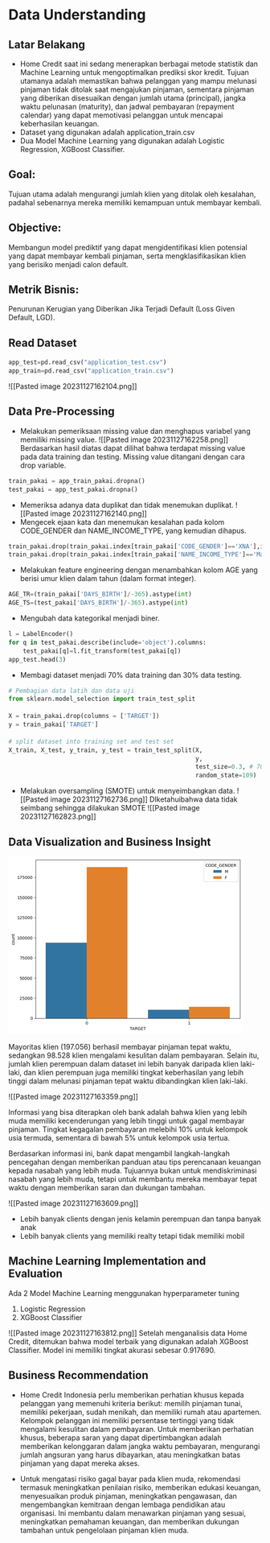 
# Data Understanding
## Latar Belakang

- Home Credit saat ini sedang menerapkan berbagai metode statistik dan Machine Learning untuk mengoptimalkan prediksi skor kredit. Tujuan utamanya adalah memastikan bahwa pelanggan yang mampu melunasi pinjaman tidak ditolak saat mengajukan pinjaman, sementara pinjaman yang diberikan disesuaikan dengan jumlah utama (principal), jangka waktu pelunasan (maturity), dan jadwal pembayaran (repayment calendar) yang dapat memotivasi pelanggan untuk mencapai keberhasilan keuangan.
- Dataset yang digunakan adalah application_train.csv 
- Dua Model Machine Learning yang digunakan adalah Logistic Regression, XGBoost Classifier.
## Goal:
Tujuan utama adalah mengurangi jumlah klien yang ditolak oleh kesalahan, padahal sebenarnya mereka memiliki kemampuan untuk membayar kembali.
## Objective:
Membangun model prediktif yang dapat mengidentifikasi klien potensial yang dapat membayar kembali pinjaman, serta mengklasifikasikan klien yang berisiko menjadi calon default.
## Metrik Bisnis:
Penurunan Kerugian yang Diberikan Jika Terjadi Default (Loss Given Default, LGD).

## Read Dataset
`````Python
app_test=pd.read_csv("application_test.csv")
app_train=pd.read_csv("application_train.csv")
`````

![[Pasted image 20231127162104.png]]
## Data Pre-Processing

- Melakukan pemeriksaan missing value dan menghapus variabel yang memiliki missing value.
![[Pasted image 20231127162258.png]]
Berdasarkan hasil diatas dapat dilihat bahwa terdapat missing value pada data training dan testing. Missing value ditangani dengan cara drop variable.
```Python
train_pakai = app_train_pakai.dropna()
test_pakai = app_test_pakai.dropna()
```
- Memeriksa adanya data duplikat dan tidak menemukan duplikat.
![[Pasted image 20231127162140.png]]
- Mengecek ejaan kata dan menemukan kesalahan pada kolom CODE_GENDER dan NAME_INCOME_TYPE, yang kemudian dihapus.
```Python
train_pakai.drop(train_pakai.index[train_pakai['CODE_GENDER']=='XNA'],inplace=True)
train_pakai.drop(train_pakai.index[train_pakai['NAME_INCOME_TYPE']=='Maternity leave'],inplace=True)
```
- Melakukan feature engineering dengan menambahkan kolom AGE yang berisi umur klien dalam tahun (dalam format integer).
```Python
AGE_TR=(train_pakai['DAYS_BIRTH']/-365).astype(int)
AGE_TS=(test_pakai['DAYS_BIRTH']/-365).astype(int)
```
- Mengubah data kategorikal menjadi biner.
```Python
l = LabelEncoder()
for q in test_pakai.describe(include='object').columns:
    test_pakai[q]=l.fit_transform(test_pakai[q])
app_test.head(3)
```
- Membagi dataset menjadi 70% data training dan 30% data testing.
```Python
# Pembagian data latih dan data uji
from sklearn.model_selection import train_test_split

X = train_pakai.drop(columns = ['TARGET'])
y = train_pakai['TARGET']

# split dataset into training set and test set
X_train, X_test, y_train, y_test = train_test_split(X,
                                                    y,
                                                    test_size=0.3, # 70% training and 30% test
                                                    random_state=109)
```
- Melakukan oversampling (SMOTE) untuk menyeimbangkan data.
![[Pasted image 20231127162736.png]]
DIketahuibahwa data tidak seimbang sehingga dilakukan SMOTE
![[Pasted image 20231127162823.png]]

## Data Visualization and Business Insight

![Gambar1](https://github.com/ThesionMS/Home-Credit-Indonesia-Data-Science-Virtual-Intership/blob/main/gambar/Picture1.png)

Mayoritas klien (197.056) berhasil membayar pinjaman tepat waktu, sedangkan 98.528 klien mengalami kesulitan dalam pembayaran. Selain itu, jumlah klien perempuan dalam dataset ini lebih banyak daripada klien laki-laki, dan klien perempuan juga memiliki tingkat keberhasilan yang lebih tinggi dalam melunasi pinjaman tepat waktu dibandingkan klien laki-laki.

![[Pasted image 20231127163359.png]]

Informasi yang bisa diterapkan oleh bank adalah bahwa klien yang lebih muda memiliki kecenderungan yang lebih tinggi untuk gagal membayar pinjaman. Tingkat kegagalan pembayaran melebihi 10% untuk kelompok usia termuda, sementara di bawah 5% untuk kelompok usia tertua.

Berdasarkan informasi ini, bank dapat mengambil langkah-langkah pencegahan dengan memberikan panduan atau tips perencanaan keuangan kepada nasabah yang lebih muda. Tujuannya bukan untuk mendiskriminasi nasabah yang lebih muda, tetapi untuk membantu mereka membayar tepat waktu dengan memberikan saran dan dukungan tambahan.

![[Pasted image 20231127163609.png]]

- Lebih banyak clients dengan jenis kelamin perempuan dan tanpa banyak anak
- Lebih banyak clients yang memiliki realty tetapi tidak memiliki mobil
## Machine Learning Implementation and Evaluation

Ada 2 Model Machine Learning menggunakan hyperparameter tuning
1. Logistic Regression
2. XGBoost Classifier 

![[Pasted image 20231127163812.png]]
Setelah menganalisis data Home Credit, ditemukan bahwa model terbaik yang digunakan adalah XGBoost Classifier. Model ini memiliki tingkat akurasi sebesar 0.917690.
## Business Recommendation
- Home Credit Indonesia perlu memberikan perhatian khusus kepada pelanggan yang memenuhi kriteria berikut: memilih pinjaman tunai, memiliki pekerjaan, sudah menikah, dan memiliki rumah atau apartemen. Kelompok pelanggan ini memiliki persentase tertinggi yang tidak mengalami kesulitan dalam pembayaran. Untuk memberikan perhatian khusus, beberapa saran yang dapat dipertimbangkan adalah memberikan kelonggaran dalam jangka waktu pembayaran, mengurangi jumlah angsuran yang harus dibayarkan, atau meningkatkan batas pinjaman yang dapat mereka akses.

- Untuk mengatasi risiko gagal bayar pada klien muda, rekomendasi termasuk meningkatkan penilaian risiko, memberikan edukasi keuangan, menyesuaikan produk pinjaman, meningkatkan pengawasan, dan mengembangkan kemitraan dengan lembaga pendidikan atau organisasi. Ini membantu dalam menawarkan pinjaman yang sesuai, meningkatkan pemahaman keuangan, dan memberikan dukungan tambahan untuk pengelolaan pinjaman klien muda.


